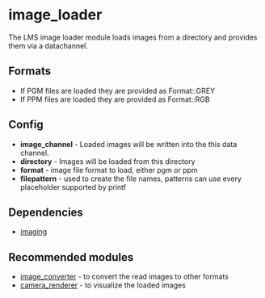 # image_loader

The LMS image loader module loads images from a directory and provides them via a datachannel.

## Formats
- If PGM files are loaded they are provided as Format::GREY
- If PPM files are loaded they are provided as Format::RGB

## Config
- **image_channel** - Loaded images will be written into the this data channel.
- **directory** - Images will be loaded from this directory
- **format** - image file format to load, either pgm or ppm
- **filepattern** - used to create the file names, patterns can use every placeholder supported by printf

## Dependencies
- [imaging](https://github.com/syxolk/imaging)

## Recommended modules
- [image_converter](https://github.com/syxolk/image_converter) - to convert the read images to other formats
- [camera_renderer](https://github.com/Phibedy/camera_renderer) - to visualize the loaded images
